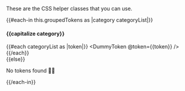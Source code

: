 <section data-section="css-custom-properties">
  
  <p class="dummy-paragraph">These are the CSS helper classes that you can use.</p>

  {{#each-in this.groupedTokens as |category categoryList|}}
    <h4 class="dummy-h4">{{capitalize category}}</h4>
    <div class="dummy-tokens-list">
      {{#each categoryList as |token|}}
        <DummyToken @token={{token}} />
      {{/each}}
    </div>
  {{else}}
    <p class="dummy-paragraph">No tokens found 🤷‍♀️</p>
  {{/each-in}}

</section>